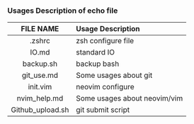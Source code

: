 ### Usages Description of echo file

|  FILE NAME       |      Usage Description       |
|:----------------:|:-----------------------------|
| .zshrc           |  zsh configure file          |
| IO.md            |  standard IO                 |
| backup.sh        |  backup bash                 |
| git_use.md       |  Some usages about git       |
| init.vim         |  neovim configure            |
| nvim_help.md     |  Some usages about neovim/vim|
| Github_upload.sh |  git submit script           |

